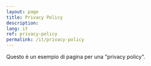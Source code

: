 ```yaml
---
layout: page
title: Privacy Policy
description:
lang: it
ref: privacy-policy
permalink: /it/privacy-policy
---
```


Questo è un esempio di pagina per una "privacy policy".
